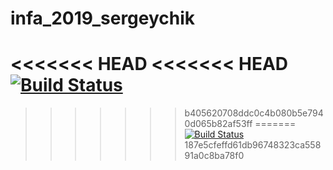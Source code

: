 # infa_2019_sergeychik
<<<<<<< HEAD
<<<<<<< HEAD
[![Build Status](https://travis-ci.com/Sergeichik/infa_2019_sergeychik.svg?branch=master)](https://travis-ci.com/Sergeichik/infa_2019_sergeychik)
=======

>>>>>>> b405620708ddc0c4b080b5e7940d065b82af53ff
=======
[![Build Status](https://travis-ci.com/Sergeichik/infa_2019_sergeychik.svg?branch=master)](https://travis-ci.com/Sergeichik/infa_2019_sergeychik)
>>>>>>> 187e5cfeffd61db96748323ca55891a0c8ba78f0
